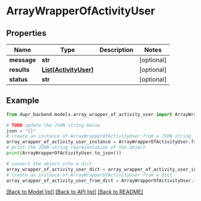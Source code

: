 # ArrayWrapperOfActivityUser


## Properties

Name | Type | Description | Notes
------------ | ------------- | ------------- | -------------
**message** | **str** |  | [optional] 
**results** | [**List[ActivityUser]**](ActivityUser.md) |  | [optional] 
**status** | **str** |  | [optional] 

## Example

```python
from dupr_backend.models.array_wrapper_of_activity_user import ArrayWrapperOfActivityUser

# TODO update the JSON string below
json = "{}"
# create an instance of ArrayWrapperOfActivityUser from a JSON string
array_wrapper_of_activity_user_instance = ArrayWrapperOfActivityUser.from_json(json)
# print the JSON string representation of the object
print(ArrayWrapperOfActivityUser.to_json())

# convert the object into a dict
array_wrapper_of_activity_user_dict = array_wrapper_of_activity_user_instance.to_dict()
# create an instance of ArrayWrapperOfActivityUser from a dict
array_wrapper_of_activity_user_from_dict = ArrayWrapperOfActivityUser.from_dict(array_wrapper_of_activity_user_dict)
```
[[Back to Model list]](../README.md#documentation-for-models) [[Back to API list]](../README.md#documentation-for-api-endpoints) [[Back to README]](../README.md)


